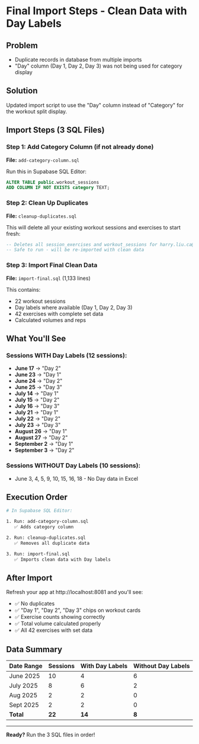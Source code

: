 # Final Import Steps - Clean Data with Day Labels

## Problem
- Duplicate records in database from multiple imports
- "Day" column (Day 1, Day 2, Day 3) was not being used for category display

## Solution
Updated import script to use the "Day" column instead of "Category" for the workout split display.

## Import Steps (3 SQL Files)

### Step 1: Add Category Column (if not already done)
**File:** `add-category-column.sql`

Run this in Supabase SQL Editor:
```sql
ALTER TABLE public.workout_sessions
ADD COLUMN IF NOT EXISTS category TEXT;
```

### Step 2: Clean Up Duplicates
**File:** `cleanup-duplicates.sql`

This will delete all your existing workout sessions and exercises to start fresh:
```sql
-- Deletes all session_exercises and workout_sessions for harry.liu.ca@gmail.com
-- Safe to run - will be re-imported with clean data
```

### Step 3: Import Final Clean Data
**File:** `import-final.sql` (1,133 lines)

This contains:
- 22 workout sessions
- Day labels where available (Day 1, Day 2, Day 3)
- 42 exercises with complete set data
- Calculated volumes and reps

## What You'll See

### Sessions WITH Day Labels (12 sessions):
- **June 17** → "Day 2"
- **June 23** → "Day 1"
- **June 24** → "Day 2"
- **June 25** → "Day 3"
- **July 14** → "Day 1"
- **July 15** → "Day 2"
- **July 16** → "Day 3"
- **July 21** → "Day 1"
- **July 22** → "Day 2"
- **July 23** → "Day 3"
- **August 26** → "Day 1"
- **August 27** → "Day 2"
- **September 2** → "Day 1"
- **September 3** → "Day 2"

### Sessions WITHOUT Day Labels (10 sessions):
- June 3, 4, 5, 9, 10, 15, 16, 18 - No Day data in Excel

## Execution Order

```bash
# In Supabase SQL Editor:

1. Run: add-category-column.sql
   ✅ Adds category column

2. Run: cleanup-duplicates.sql
   ✅ Removes all duplicate data

3. Run: import-final.sql
   ✅ Imports clean data with Day labels
```

## After Import

Refresh your app at http://localhost:8081 and you'll see:

- ✅ No duplicates
- ✅ "Day 1", "Day 2", "Day 3" chips on workout cards
- ✅ Exercise counts showing correctly
- ✅ Total volume calculated properly
- ✅ All 42 exercises with set data

## Data Summary

| Date Range | Sessions | With Day Labels | Without Day Labels |
|------------|----------|-----------------|-------------------|
| June 2025  | 10       | 4               | 6                 |
| July 2025  | 8        | 6               | 2                 |
| Aug 2025   | 2        | 2               | 0                 |
| Sept 2025  | 2        | 2               | 0                 |
| **Total**  | **22**   | **14**          | **8**             |

---

**Ready?** Run the 3 SQL files in order!
